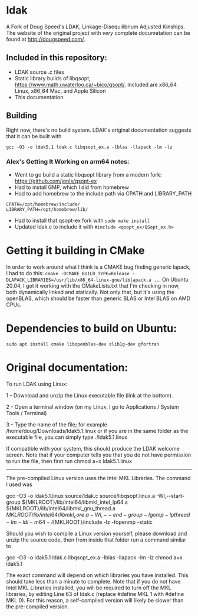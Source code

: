 # ldak
A Fork of Doug Speed's LDAK, Linkage-Disequilibrium Adjusted Kinships. The website of the original project with _very_ complete documetation can be found at http://dougspeed.com/.

## Included in this repository:
* LDAK source .c files
* Static library builds of libqsopt, https://www.math.uwaterloo.ca/~bico/qsopt/. Included are x86_64 Linux, x86_64 Mac, and Apple Silicon
* This documentation

## Building
Right now, there's no build system. LDAK's original documentation suggests that it can be built with 
```
gcc -O3 -o ldak5.1 ldak.c libqsopt_ex.a -lblas -llapack -lm -lz
```

### Alex's Getting It Working on arm64 notes:
* Went to go build a static libqsopt library from a modern fork: https://github.com/jonls/qsopt-ex
* Had to install GMP, which I did from homebrew
* Had to add homebrew to the include path via CPATH and LIBRARY_PATH
```shell
CPATH=/opt/homebrew/include/
LIBRARY_PATH=/opt/homebrew/lib/
```
* Had to install that qsopt-ex fork with `sudo make install`
* Updated ldak.c to include it with `#include <qsopt_ex/QSopt_ex.h>`

# Getting it building in CMake
In order to work around what I think is a CMAKE bug finding generic lapack, I had to do this: `cmake -DCMAKE_BUILD_TYPE=Release -DLAPACK_LIBRARIES=/usr/lib/x86_64-linux-gnu/liblapack.a ..`. On Ubuntu 20.04, I got it working
with the CMakeLists.txt that I'm checking in now, both dynamically linked and statically. Not only that, but it's using the openBLAS, which should be faster than generic BLAS or Intel BLAS on AMD CPUs.

# Dependencies to build on Ubuntu:
`sudo apt install cmake libopenblas-dev zlib1g-dev gfortran`

# Original documentation:
  To run LDAK using Linux:

1 - Download and unzip the Linux executable file (link at the bottom).

2 - Open a terminal window (on my Linux, I go to Applications / System Tools / Terminal)

3 - Type the name of the file; for example
/home/doug/Downloads/ldak5.1.linux
or if you are in the same folder as the executable file, you can simply type
./ldak5.1.linux

If compatible with your system, this should produce the LDAK welcome screen. Note that if your computer tells you that you do not have permission to run the file, then first run
chmod a+x ldak5.1.linux
_ _ _ _ _ _ _ _ _ _ _ _ _ _ _ _ _ _ _ _ _ _ _ _

The pre-compiled Linux version uses the Intel MKL Libraries. The command I used was

gcc -O3 -o ldak5.1.linux source/ldak.c source/libqsopt.linux.a -Wl,--start-group ${MKLROOT}/lib/intel64/libmkl_intel_lp64.a ${MKLROOT}/lib/intel64/libmkl_gnu_thread.a ${MKLROOT}/lib/intel64/libmkl_core.a -Wl,--end-group -lgomp -lpthread -lm -ldl -m64 -I${MKLROOT}/include -lz -fopenmp -static

Should you wish to compile a Linux version yourself, please download and unzip the source code, then from inside that folder run a command similar to

gcc -O3 -o ldak5.1 ldak.c libqsopt_ex.a -lblas -llapack -lm -lz
chmod a+x ldak5.1

The exact command will depend on which libraries you have installed. This should take less than a minute to complete. Note that if you do not have Intel MKL Libraries installed, you will be required to turn off the MKL libraries, by editing Line 63 of ldak.c (replace #define MKL 1 with #define MKL 0). For this reason, a self-compiled version will likely be slower than the pre-compiled version.
